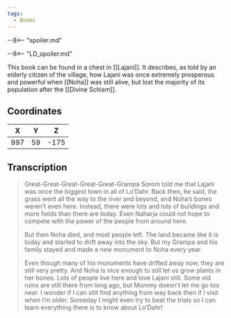 ```yaml
---
tags:
  - Books
---
```


--8<-- "spoiler.md"

--8<-- "LD_spoiler.md"

This book can be found in a chest in [[Lajani]]. It describes, as told by an elderly citizen of the village, how Lajani was once extremely prosperous and powerful when [[Noha]] was still alive, but lost the majority of its population after the [[Divine Schism]].

## Coordinates
| **X** | **Y** | **Z** |
| :---: | :---: | :---: |
|  997  |  59   | -175  |

## Transcription
> Great-Great-Great-Great-Great-Grampa Sorom told me that Lajani was once the biggest town in all of Lo’Dahr. Back then, he said, the grass went all the way to the river and beyond, and Noha’s bones weren’t even here. Instead, there were lots and lots of buildings and more fields than there are today. Even Naharja could not hope to compete with the power of the people from around here.
>
> But then Noha died, and most people left. The land became like it is today and started to drift away into the sky. But my Grampa and his family stayed and made a new monument to Noha every year.
>
> Even though many of his monuments have drifted away now, they are still very pretty. And Noha is nice enough to still let us grow plants in her bones. Lots of people live here and love Lajani still. Some old ruins are still there from long ago, but Mommy doesn’t let me go too near. I wonder if I can still find anything from way back then if I visit when I’m older. Someday I might even try to beat the trials so I can learn everything there is to know about Lo’Dahr!

